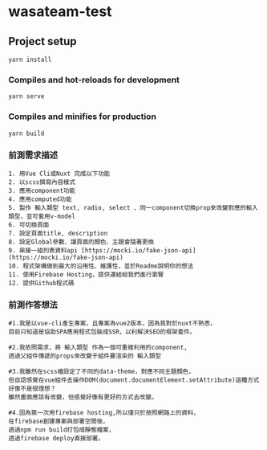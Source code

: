 # wasateam-test

## Project setup
```
yarn install
```
### Compiles and hot-reloads for development
```
yarn serve
```
### Compiles and minifies for production
```
yarn build
```

### 前測需求描述

```
1. 用Vue Cli或Nuxt 完成以下功能  
2. 以scss撰寫內容樣式
3. 應用component功能
4. 應用computed功能
5. 製作 輸入類型 text, radio, select 、同一component切換prop來改變對應的輸入類型，並可套用v-model
6. 可切換頁面
7. 設定頁面title, description
8. 設定Global參數、讓頁面的顏色、主題會隨著更換
9. 串接一組列表資料api [https://mocki.io/fake-json-api](https://mocki.io/fake-json-api)
10. 程式架構做到最大的沿用性、維護性，並於Readme說明你的想法
11. 使用Firebase Hosting，提供連結給我們進行瀏覽
12. 提供Github程式碼
```

### 前測作答想法
```
#1.我是以vue-cli產生專案，且專案為vue2版本，因為我對於nuxt不熟悉，
目前只知道是協助SPA應用程式包裝成SSR，以利解決SEO的框架套件。

#2.我依照需求，將 輸入類型 作為一個可重複利用的component,
透過父組件傳遞的props來改變子組件要渲染的 輸入類型

#3.我雖然在scss檔設定了不同的data-theme，對應不同主題顏色，
但自認感覺在vue組件去操作DOM(document.documentElement.setAttribute)這種方式好像不是很理想？
雖然畫面應該有改變，但感覺好像有更好的方式去改變。

#4.因為第一次用firebase hosting,所以僅只於按照網路上的資料，
在firebase創建專案與部署空間後，
透過npm run build打包成靜態檔案，
透過firebase deploy直接部署。
```


